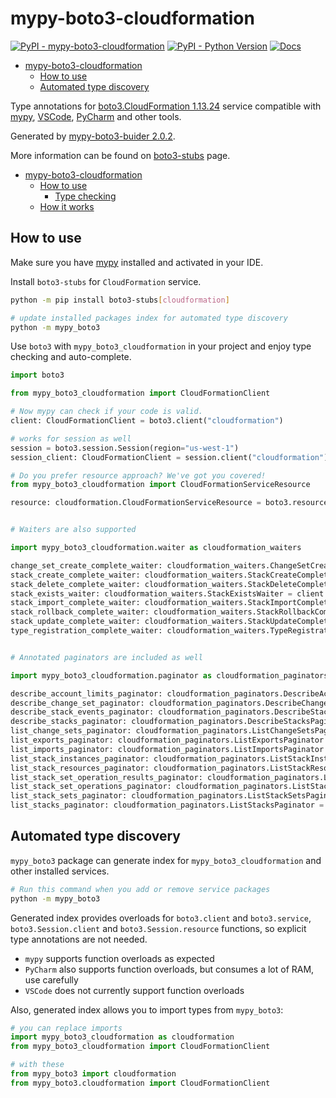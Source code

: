 # mypy-boto3-cloudformation

[![PyPI - mypy-boto3-cloudformation](https://img.shields.io/pypi/v/mypy-boto3-cloudformation.svg?color=blue)](https://pypi.org/project/mypy-boto3-cloudformation)
[![PyPI - Python Version](https://img.shields.io/pypi/pyversions/mypy-boto3-cloudformation.svg?color=blue)](https://pypi.org/project/mypy-boto3-cloudformation)
[![Docs](https://img.shields.io/readthedocs/mypy-boto3-builder.svg?color=blue)](https://mypy-boto3-builder.readthedocs.io/)

- [mypy-boto3-cloudformation](#mypy-boto3-cloudformation)
  - [How to use](#how-to-use)
  - [Automated type discovery](#automated-type-discovery)


Type annotations for
[boto3.CloudFormation 1.13.24](https://boto3.amazonaws.com/v1/documentation/api/1.13.24/reference/services/cloudformation.html#CloudFormation) service
compatible with [mypy](https://github.com/python/mypy), [VSCode](https://code.visualstudio.com/),
[PyCharm](https://www.jetbrains.com/pycharm/) and other tools.

Generated by [mypy-boto3-buider 2.0.2](https://github.com/vemel/mypy_boto3_builder).

More information can be found on [boto3-stubs](https://pypi.org/project/boto3-stubs/) page.

- [mypy-boto3-cloudformation](#mypy-boto3-cloudformation)
  - [How to use](#how-to-use)
    - [Type checking](#type-checking)
  - [How it works](#how-it-works)

## How to use

Make sure you have [mypy](https://github.com/python/mypy) installed and activated in your IDE.

Install `boto3-stubs` for `CloudFormation` service.

```bash
python -m pip install boto3-stubs[cloudformation]

# update installed packages index for automated type discovery
python -m mypy_boto3
```

Use `boto3` with `mypy_boto3_cloudformation` in your project and enjoy type checking and auto-complete.

```python
import boto3

from mypy_boto3_cloudformation import CloudFormationClient

# Now mypy can check if your code is valid.
client: CloudFormationClient = boto3.client("cloudformation")

# works for session as well
session = boto3.session.Session(region="us-west-1")
session_client: CloudFormationClient = session.client("cloudformation")

# Do you prefer resource approach? We've got you covered!
from mypy_boto3_cloudformation import CloudFormationServiceResource

resource: cloudformation.CloudFormationServiceResource = boto3.resource("cloudformation")


# Waiters are also supported

import mypy_boto3_cloudformation.waiter as cloudformation_waiters

change_set_create_complete_waiter: cloudformation_waiters.ChangeSetCreateCompleteWaiter = client.get_waiter("change_set_create_complete")
stack_create_complete_waiter: cloudformation_waiters.StackCreateCompleteWaiter = client.get_waiter("stack_create_complete")
stack_delete_complete_waiter: cloudformation_waiters.StackDeleteCompleteWaiter = client.get_waiter("stack_delete_complete")
stack_exists_waiter: cloudformation_waiters.StackExistsWaiter = client.get_waiter("stack_exists")
stack_import_complete_waiter: cloudformation_waiters.StackImportCompleteWaiter = client.get_waiter("stack_import_complete")
stack_rollback_complete_waiter: cloudformation_waiters.StackRollbackCompleteWaiter = client.get_waiter("stack_rollback_complete")
stack_update_complete_waiter: cloudformation_waiters.StackUpdateCompleteWaiter = client.get_waiter("stack_update_complete")
type_registration_complete_waiter: cloudformation_waiters.TypeRegistrationCompleteWaiter = client.get_waiter("type_registration_complete")


# Annotated paginators are included as well

import mypy_boto3_cloudformation.paginator as cloudformation_paginators

describe_account_limits_paginator: cloudformation_paginators.DescribeAccountLimitsPaginator = client.get_paginator("describe_account_limits")
describe_change_set_paginator: cloudformation_paginators.DescribeChangeSetPaginator = client.get_paginator("describe_change_set")
describe_stack_events_paginator: cloudformation_paginators.DescribeStackEventsPaginator = client.get_paginator("describe_stack_events")
describe_stacks_paginator: cloudformation_paginators.DescribeStacksPaginator = client.get_paginator("describe_stacks")
list_change_sets_paginator: cloudformation_paginators.ListChangeSetsPaginator = client.get_paginator("list_change_sets")
list_exports_paginator: cloudformation_paginators.ListExportsPaginator = client.get_paginator("list_exports")
list_imports_paginator: cloudformation_paginators.ListImportsPaginator = client.get_paginator("list_imports")
list_stack_instances_paginator: cloudformation_paginators.ListStackInstancesPaginator = client.get_paginator("list_stack_instances")
list_stack_resources_paginator: cloudformation_paginators.ListStackResourcesPaginator = client.get_paginator("list_stack_resources")
list_stack_set_operation_results_paginator: cloudformation_paginators.ListStackSetOperationResultsPaginator = client.get_paginator("list_stack_set_operation_results")
list_stack_set_operations_paginator: cloudformation_paginators.ListStackSetOperationsPaginator = client.get_paginator("list_stack_set_operations")
list_stack_sets_paginator: cloudformation_paginators.ListStackSetsPaginator = client.get_paginator("list_stack_sets")
list_stacks_paginator: cloudformation_paginators.ListStacksPaginator = client.get_paginator("list_stacks")
```

## Automated type discovery

`mypy_boto3` package can generate index for `mypy_boto3_cloudformation` and other installed services.

```bash
# Run this command when you add or remove service packages
python -m mypy_boto3
```

Generated index provides overloads for `boto3.client` and `boto3.service`,
`boto3.Session.client` and `boto3.Session.resource` functions,
so explicit type annotations are not needed.

- `mypy` supports function overloads as expected
- `PyCharm` also supports function overloads, but consumes a lot of RAM, use carefully
- `VSCode` does not currently support function overloads

Also, generated index allows you to import types from `mypy_boto3`:

```python
# you can replace imports
import mypy_boto3_cloudformation as cloudformation
from mypy_boto3_cloudformation import CloudFormationClient

# with these
from mypy_boto3 import cloudformation
from mypy_boto3.cloudformation import CloudFormationClient
```